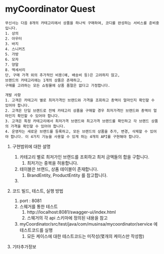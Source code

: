 # myCoordinator Quest
```text
무신사는 다음 8개의 카테고리에서 상품을 하나씩 구매하여, 코디를 완성하는 서비스를 준비중입니다. 
1. 상의
2. 아우터 
3. 바지
4. 스니커즈 
5. 가방
6. 모자
7. 양말
8. 액세서리
단, 구매 가격 외의 추가적인 비용(예, 배송비 등)은 고려하지 않고, 
브랜드의 카테고리에는 1개의 상품은 존재하고, 
구매를 고려하는 모든 쇼핑몰에 상품 품절은 없다고 가정합니다.

개발 사항
1. 고객은 카테고리 별로 최저가격인 브랜드와 가격을 조회하고 총액이 얼마인지 확인할 수 있어야 합니다.
2. 고객은 단일 브랜드로 전체 카테고리 상품을 구매할 경우 최저가격인 브랜드와 총액이 얼마인지 확인할 수 있어야 합니다.
3. 고객은 특정 카테고리에서 최저가격 브랜드와 최고가격 브랜드를 확인하고 각 브랜드 상품의 가격을 확인할 수 있어야 합니다.
4. 운영자는 새로운 브랜드를 등록하고, 모든 브랜드의 상품을 추가, 변경, 삭제할 수 있어야 합니다. 이 4가지 기능을 사용할 수 있게 하는 4개의 API를 구현해야 합니다.
```

1. 구현범위에 대한 설명
   1. 카테고리 별로 최저가인 브랜드를 조회하고 최저 금액들의  합을 구합니다.
      1. 최저가는 중복을 허용합니다.
   2. 테이블은 브랜드, 상품 테이블이 존재합니다.
      1. BrandEntity, ProductEntity 를 참고합니다. 
   3. 


2. 코드 빌드, 테스트, 실행 방법
   1. port : 8081
   2. 스웨거를 통한 테스트
      1. http://localhost:8081/swagger-ui/index.html
      2. 스웨거의 각 api 스키마에 정의된 내용을 참고 
   3. myCoordinator/src/test/java/com/musinsa/mycoordinator/service 에 테스트코드를 실행
      1. 모든 케이스에 대한 테스트코드는 미작성(몇개의 케이스만 작성함)


3. 기타추가정보